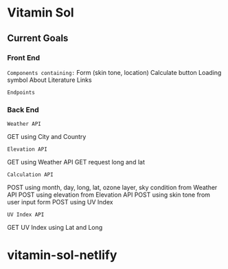 # Vitamin Sol


## Current Goals

### Front End

`Components containing:`
Form (skin tone, location)
Calculate button 
Loading symbol
About 
Literature Links

`Endpoints`

### Back End

`Weather API`

GET using City and Country

`Elevation API`

GET using  Weather API GET request long and lat

`Calculation API`

POST using month, day, long, lat, ozone layer, sky condition from Weather API
POST using elevation from Elevation API
POST using skin tone from user input form
POST using UV Index

`UV Index API`

GET UV Index using Lat and Long

# vitamin-sol-netlify
